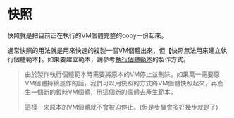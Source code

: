 # 快照

快照就是把目前正在執行的VM個體完整的copy一份起來。

通常快照的用法就是用來快速的複製一個VM個體出來，但【快照無法用來建立執行個體範本】。如果要建立範本，請參考[執行個體範本](/執行個體範本)的製作方式。

> 由於製作執行個體範本時需要將原本的VM停止並刪除，如果萬一需要原VM個體持續運作的話，我們可以用快照的方式將VM個體快照起來，再產生一個新的暫時VM個體，用這個新的個體去產生範本。
>
> 這樣一來原本的VM個體就不會被迫停止。\(但是步驟會多好幾步就是了\)



